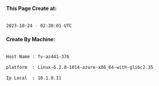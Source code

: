 
   
#### This Page Create at:

```bash

2023-10-24 - 02:30:01 UTC

```

#### Create By Machine:

```bash

Host Name : fv-az441-376

platform  : Linux-6.2.0-1014-azure-x86_64-with-glibc2.35

Ip Local  : 10.1.0.11

```

